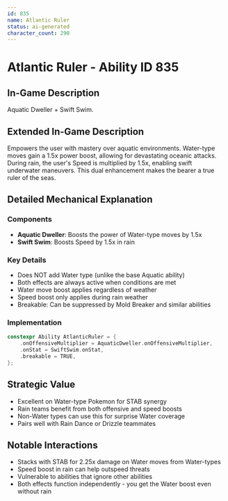 ```yaml
---
id: 835
name: Atlantic Ruler
status: ai-generated
character_count: 290
---
```


# Atlantic Ruler - Ability ID 835

## In-Game Description
Aquatic Dweller + Swift Swim.

## Extended In-Game Description
Empowers the user with mastery over aquatic environments. Water-type moves gain a 1.5x power boost, allowing for devastating oceanic attacks. During rain, the user's Speed is multiplied by 1.5x, enabling swift underwater maneuvers. This dual enhancement makes the bearer a true ruler of the seas.

## Detailed Mechanical Explanation

### Components
- **Aquatic Dweller**: Boosts the power of Water-type moves by 1.5x
- **Swift Swim**: Boosts Speed by 1.5x in rain

### Key Details
- Does NOT add Water type (unlike the base Aquatic ability)
- Both effects are always active when conditions are met
- Water move boost applies regardless of weather
- Speed boost only applies during rain weather
- Breakable: Can be suppressed by Mold Breaker and similar abilities

### Implementation
```c
constexpr Ability AtlanticRuler = {
    .onOffensiveMultiplier = AquaticDweller.onOffensiveMultiplier,
    .onStat = SwiftSwim.onStat,
    .breakable = TRUE,
};
```

## Strategic Value
- Excellent on Water-type Pokemon for STAB synergy
- Rain teams benefit from both offensive and speed boosts
- Non-Water types can use this for surprise Water coverage
- Pairs well with Rain Dance or Drizzle teammates

## Notable Interactions
- Stacks with STAB for 2.25x damage on Water moves from Water-types
- Speed boost in rain can help outspeed threats
- Vulnerable to abilities that ignore other abilities
- Both effects function independently - you get the Water boost even without rain